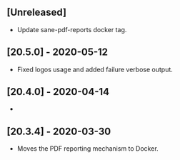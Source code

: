 ## [Unreleased]
- Update sane-pdf-reports docker tag.

## [20.5.0] - 2020-05-12
- Fixed logos usage and added failure verbose output.


## [20.4.0] - 2020-04-14
-


## [20.3.4] - 2020-03-30
- Moves the PDF reporting mechanism to Docker.
